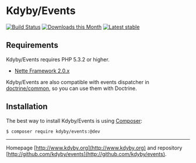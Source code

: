 Kdyby/Events
======

[![Build Status](https://travis-ci.org/Kdyby/Events.svg?branch=master)](https://travis-ci.org/Kdyby/Events)
[![Downloads this Month](https://img.shields.io/packagist/dm/Kdyby/Events.svg)](https://packagist.org/packages/Kdyby/Events)
[![Latest stable](img.shields.io/packagist/v/Kdyby/Events.svg)](https://packagist.org/packages/Kdyby/Events)


Requirements
------------

Kdyby/Events requires PHP 5.3.2 or higher.

- [Nette Framework 2.0.x](https://github.com/nette/nette)


Kdyby/Events are also compatible with events dispatcher in [doctrine/common](https://github.com/doctrine/common), so you can use them with Doctrine.


Installation
------------

The best way to install Kdyby/Events is using  [Composer](http://getcomposer.org/):

```sh
$ composer require kdyby/events:@dev
```


-----

Homepage [http://www.kdyby.org](http://www.kdyby.org) and repository [http://github.com/kdyby/events](http://github.com/kdyby/events).
